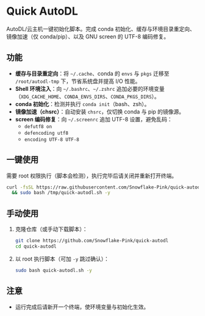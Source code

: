 # Quick AutoDL

AutoDL/云主机一键初始化脚本。完成 conda 初始化、缓存与环境目录重定向、镜像加速（仅 conda/pip）、以及 GNU screen 的 UTF-8 编码修复。

## 功能

- **缓存与目录重定向**：将 `~/.cache`、conda 的 `envs` 与 `pkgs` 迁移至 `/root/autodl-tmp` 下，节省系统盘并提高 I/O 性能。
- **Shell 环境注入**：向 `~/.bashrc`、`~/.zshrc` 追加必要的环境变量（`XDG_CACHE_HOME`、`CONDA_ENVS_DIRS`、`CONDA_PKGS_DIRS`）。
- **conda 初始化**：检测并执行 `conda init`（bash、zsh）。
- **镜像加速（chsrc）**：自动安装 `chsrc`，仅切换 conda 与 pip 的镜像源。
- **screen 编码修复**：向 `~/.screenrc` 追加 UTF-8 设置，避免乱码：
  - `defutf8 on`
  - `defencoding utf8`
  - `encoding UTF-8 UTF-8`

## 一键使用

需要 root 权限执行（脚本会检测），执行完毕后请关闭并重新打开终端。

```bash
curl -fsSL https://raw.githubusercontent.com/Snowflake-Pink/quick-autodl/main/quick-autodl.sh -o /tmp/quick-autodl.sh \
  && sudo bash /tmp/quick-autodl.sh -y
```

## 手动使用

1. 克隆仓库（或手动下载脚本）：
   ```bash
   git clone https://github.com/Snowflake-Pink/quick-autodl
   cd quick-autodl
   ```
2. 以 root 执行脚本（可加 `-y` 跳过确认）：
   ```bash
   sudo bash quick-autodl.sh -y
   ```

## 注意

- 运行完成后请新开一个终端，使环境变量与初始化生效。



